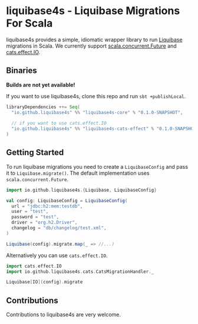 # liquibase4s - Liquibase Migrations For Scala

liquibase4s provides a simple, idiomatic wrapper library to run [Liquibase](https://www.liquibase.org) migrations
in Scala. We currently support [scala.concurrent.Future](https://docs.scala-lang.org/overviews/core/futures.html)
and [cats.effect.IO](https://typelevel.org/cats-effect/).

## Binaries

**Builds are not yet available!**

If you want to use liquibase4s, clone this repo and run `sbt +publishLocal`.

```scala
libraryDependencies ++= Seq(
  "io.github.liquibase4s" %% "liquibase4s-core" % "0.1.0-SNAPSHOT",
  
  // if you want to use cats.effect.IO
  "io.github.liquibase4s" %% "liquibase4s-cats-effect" % "0.1.0-SNAPSHOT",
)
```
## Getting Started

To run liquibase migrations you need to create a `LiquibaseConfig` and pass it to `Liquibase.migrate()`.
The default implementation uses `scala.concurrent.Future`.

```scala
import io.github.liquibase4s.{Liquibase, LiquibaseConfig}

val config: LiquibaseConfig = LiquibaseConfig(
  url = "jdbc:h2:mem:testdb",
  user = "test",
  password = "test",
  driver = "org.h2.Driver",
  changelog = "db/changelog/test.xml",
)

Liquibase(config).migrate.map(_ => //...)
```

Alternatively you can use `cats.effect.IO`.
```scala
import cats.effect.IO
import io.github.liquibase4s.cats.CatsMigrationHandler._

Liquibase[IO](config).migrate
```

## Contributions
Contributions to liquibase4s are very welcome. 